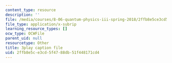 ```yaml
---
content_type: resource
description: ''
file: /media/courses/8-06-quantum-physics-iii-spring-2018/2ffb8e5ce3cd5f4788db51f448171cd4_Du9eDHwGeAw.vtt
file_type: application/x-subrip
learning_resource_types: []
ocw_type: OCWFile
parent_uid: null
resourcetype: Other
title: 3play caption file
uid: 2ffb8e5c-e3cd-5f47-88db-51f448171cd4
---
```

